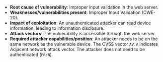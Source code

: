 - **Root cause of vulnerability**: Improper input validation in the web server.
- **Weaknesses/vulnerabilities present**: Improper Input Validation (CWE-20).
- **Impact of exploitation**: An unauthenticated attacker can read device information, leading to information disclosure.
- **Attack vectors**: The vulnerability is accessible through the web server.
- **Required attacker capabilities/position**: An attacker needs to be on the same network as the vulnerable device. The CVSS vector `AV:A` indicates Adjacent network attack vector. The attacker does not need to be authenticated (`PR:N`).